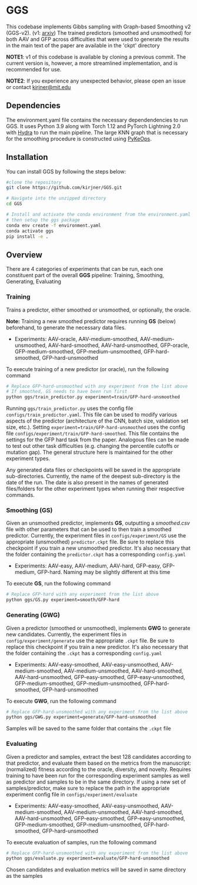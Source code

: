 # GGS
This codebase implements Gibbs sampling with Graph-based Smoothing v2 (GGS-v2). (v1: [arxiv](https://arxiv.org/abs/2307.00494))
The trained predictors (smoothed and unsmoothed) for both AAV and GFP across difficulties that were used to generate the results in the main text of the paper are available in the 'ckpt' directory

**NOTE1**: v1 of this codebase is available by cloning a previous commit. The current version is, however, a more streamlined implementation, and is recommended for use.

**NOTE2**: If you experience any unexpected behavior, please open an issue or contact kirjner@mit.edu

## Dependencies 

The environment.yaml file contains the necessary dependendencies to run GGS. It uses Python 3.9 along with Torch 1.12 and 
PyTorch Lightning 2.0 with [Hydra](https://github.com/facebookresearch/hydra) to run the main pipeline. The large KNN graph that is necessary for the smoothing procedure is constructed using [PyKeOps](https://www.kernel-operations.io/keops/python/installation.html).

## Installation

You can install GGS by following the steps below:

```bash
#clone the repository
git clone https://github.com/kirjner/GGS.git

# Navigate into the unzipped directory
cd GGS 

# Install and activate the conda environment from the environment.yaml file 
# then setup the ggs package
conda env create -f environment.yaml
conda activate ggs 
pip install -e .
```

## Overview

There are 4 categories of experiments that can be run, each one constituent part of the overall **GGS** pipeline:
Training, Smoothing, Generating, Evaluating

### Training
Trains a predictor, either smoothed or unsmoothed, or optionally, the oracle.

**Note:** Training a new smoothed predictor requires running **GS** (below) beforehand, to generate the necessary data files. 
- Experiments: AAV-oracle, AAV-medium-smoothed, AAV-medium-unsmoothed, AAV-hard-smoothed, AAV-hard-unsmoothed, GFP-oracle, GFP-medium-smoothed, GFP-medium-unsmoothed, GFP-hard-smoothed, GFP-hard-unsmoothed

To execute training of a new predictor (or oracle), run the following command 
```bash
# Replace GFP-hard-unsmoothed with any experiment from the list above 
# If smoothed, GS needs to have been run first
python ggs/train_predictor.py experiment=train/GFP-hard-unsmoothed 
```

Running ```ggs/train_predictor.py``` uses the config file ```configs/train_predictor.yaml```. This file can be used to modify various aspects of the predictor (architecture of the CNN, batch size, validation set size, etc.). Setting ```experiment=train/GFP-hard-unsmoothed``` uses the config file ```configs/experiment/train/GFP-hard-smoothed```. This file contains the settings for the GFP hard task from the paper. Analogous files can be made to test out other task difficulties (e.g. changing the percentile cutoffs or mutation gap). The general structure here is maintained for the other experiment types. 

Any generated data files or checkpoints will be saved in the appropriate sub-directories. Currently, the name of the deepest sub-directory is the date of the run. The date is also present in the names of generated files/folders for the other experiment types when running their respective commands.

### Smoothing (**GS**)
Given an unsmoothed predictor, implements **GS**, outputting a _smoothed.csv_ file with other parameters that can be used to then train a smoothed predictor. Currently, the experiment files in ```configs/experiment/GS``` use the appropriate (unsmoothed) ```predictor.ckpt``` file. Be sure to replace this checkpoint if you train a new unsmoothed predictor. It's also necessary that the folder containing the ```predictor.ckpt``` has a corresponding ```config.yaml```
- Experiments: AAV-easy, AAV-medium, AAV-hard, GFP-easy, GFP-medium, GFP-hard. Naming may be slightly different at this time

To execute **GS**, run the following command
```bash
# Replace GFP-hard with any experiment from the list above 
python ggs/GS.py experiment=smooth/GFP-hard 
```

### Generating (**GWG**)
Given a predictor (smoothed or unsmoothed), implements **GWG** to generate new candidates. Currently, the experiment files in ```config/experiment/generate``` use the appropriate ```.ckpt``` file. Be sure to replace this checkpoint if you train a new predictor. It's also necessary that the folder containing the ```.ckpt``` has a corresponding ```config.yaml```
- Experiments: AAV-easy-smoothed, AAV-easy-unsmoothed, AAV-medium-smoothed, AAV-medium-unsmoothed, AAV-hard-smoothed, AAV-hard-unsmoothed, GFP-easy-smoothed, GFP-easy-unsmoothed, GFP-medium-smoothed, GFP-medium-unsmoothed, GFP-hard-smoothed, GFP-hard-unsmoothed

To execute **GWG**, run the following command
```bash
# Replace GFP-hard-unsmoothed with any experiment from the list above 
python ggs/GWG.py experiment=generate/GFP-hard-unsmoothed 
```
Samples will be saved to the same folder that contains the ```.ckpt``` file

### Evaluating 
Given a predictor and samples, extract the best 128 candidates according to that predictor, and evaluate them based on the metrics from the manuscript: (normalized) fitness according to the oracle, diversity, and novelty. Requires training to have been run for the corresponding experiment samples as well as predictor and samples to be in the same directory. If using a new set of samples/predictor, make sure to replace the path in the appropriate experiment config file in ```configs/experiment/evaluate```
- Experiments: AAV-easy-smoothed, AAV-easy-unsmoothed, AAV-medium-smoothed, AAV-medium-unsmoothed, AAV-hard-smoothed, AAV-hard-unsmoothed, GFP-easy-smoothed, GFP-easy-unsmoothed, GFP-medium-smoothed, GFP-medium-unsmoothed, GFP-hard-smoothed, GFP-hard-unsmoothed

To execute evaluation of samples, run the following command
```bash
# Replace GFP-hard-unsmoothed with any experiment from the list above 
python ggs/evaluate.py experiment=evaluate/GFP-hard-unsmoothed 
```
Chosen candidates and evaluation metrics will be saved in same directory as the samples





